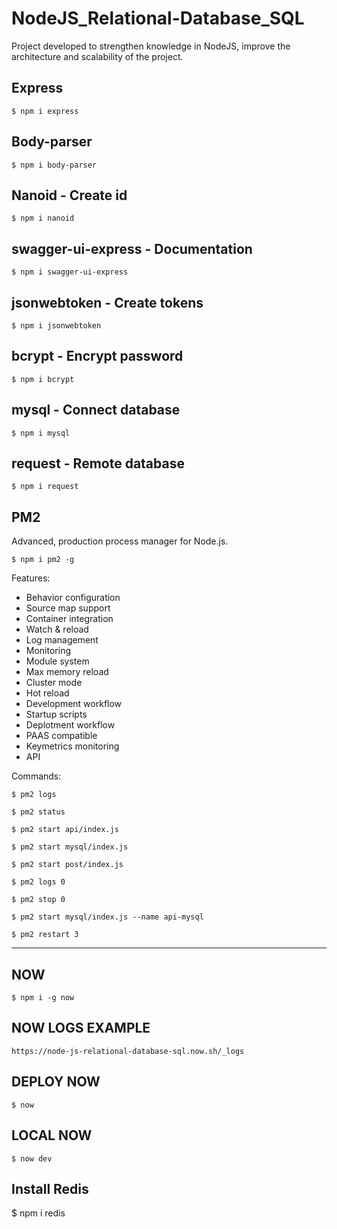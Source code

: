 # NodeJS_Relational-Database_SQL
Project developed to strengthen knowledge in NodeJS, improve the architecture and scalability of the project.

## Express
```
$ npm i express
```

## Body-parser
```
$ npm i body-parser
```

## Nanoid - Create id
```
$ npm i nanoid
```

## swagger-ui-express - Documentation
```
$ npm i swagger-ui-express
```

## jsonwebtoken - Create tokens
```
$ npm i jsonwebtoken
```

## bcrypt - Encrypt password
```
$ npm i bcrypt
```

## mysql - Connect database
```
$ npm i mysql
```

## request - Remote database
```
$ npm i request
```

## PM2
Advanced, production process manager for Node.js.
```
$ npm i pm2 -g
```
Features:
* Behavior configuration
* Source map support
* Container integration
* Watch & reload
* Log management
* Monitoring
* Module system
* Max memory reload
* Cluster mode
* Hot reload
* Development workflow
* Startup scripts
* Deplotment workflow
* PAAS compatible
* Keymetrics monitoring
* API

Commands:
```
$ pm2 logs
```
```
$ pm2 status
```
```
$ pm2 start api/index.js
```
```
$ pm2 start mysql/index.js
```
```
$ pm2 start post/index.js
```
```
$ pm2 logs 0
```
```
$ pm2 stop 0
```
```
$ pm2 start mysql/index.js --name api-mysql
```
```
$ pm2 restart 3
```
---
## NOW
```
$ npm i -g now
```

## NOW LOGS EXAMPLE
```
https://node-js-relational-database-sql.now.sh/_logs
```

## DEPLOY NOW
```
$ now
```

## LOCAL NOW
```
$ now dev
```

## Install Redis
$ npm i redis
